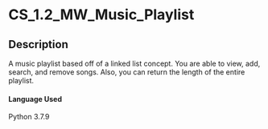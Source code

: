 # CS_1.2_MW_Music_Playlist
## Description
A music playlist based off of a linked list concept. You are able to view, add, search, and remove songs. Also, you can return the length of the entire playlist.

#### Language Used
Python 3.7.9
